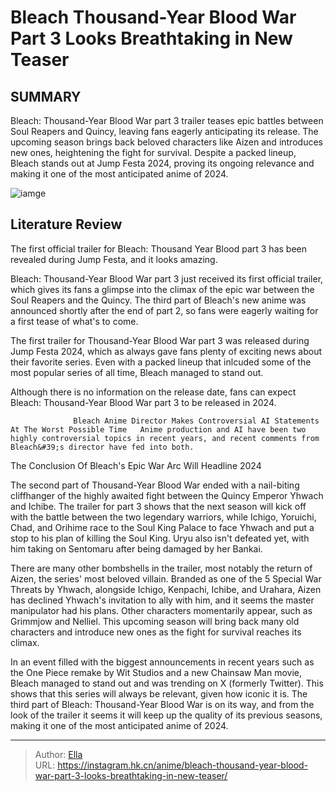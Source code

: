 # Bleach Thousand-Year Blood War Part 3 Looks Breathtaking in New Teaser


## SUMMARY 



  Bleach: Thousand-Year Blood War part 3 trailer teases epic battles between Soul Reapers and Quincy, leaving fans eagerly anticipating its release.   The upcoming season brings back beloved characters like Aizen and introduces new ones, heightening the fight for survival.   Despite a packed lineup, Bleach stands out at Jump Festa 2024, proving its ongoing relevance and making it one of the most anticipated anime of 2024.  

![iamge](https://static1.srcdn.com/wordpress/wp-content/uploads/2023/09/bleach-tybw-yhwach-uryu.jpg)

## Literature Review

The first official trailer for Bleach: Thousand Year Blood part 3 has been revealed during Jump Festa, and it looks amazing.




Bleach: Thousand-Year Blood War part 3 just received its first official trailer, which gives its fans a glimpse into the climax of the epic war between the Soul Reapers and the Quincy. The third part of Bleach&#39;s new anime was announced shortly after the end of part 2, so fans were eagerly waiting for a first tease of what&#39;s to come.




The first trailer for Thousand-Year Blood War part 3 was released during Jump Festa 2024, which as always gave fans plenty of exciting news about their favorite series. Even with a packed lineup that inlcuded some of the most popular series of all time, Bleach managed to stand out.


 

Although there is no information on the release date, fans can expect Bleach: Thousand-Year Blood War part 3 to be released in 2024.

                  Bleach Anime Director Makes Controversial AI Statements At The Worst Possible Time   Anime production and AI have been two highly controversial topics in recent years, and recent comments from Bleach&#39;s director have fed into both.   


 The Conclusion Of Bleach&#39;s Epic War Arc Will Headline 2024 
          




The second part of Thousand-Year Blood War ended with a nail-biting cliffhanger of the highly awaited fight between the Quincy Emperor Yhwach and Ichibe. The trailer for part 3 shows that the next season will kick off with the battle between the two legendary warriors, while Ichigo, Yoruichi, Chad, and Orihime race to the Soul King Palace to face Yhwach and put a stop to his plan of killing the Soul King. Uryu also isn&#39;t defeated yet, with him taking on Sentomaru after being damaged by her Bankai.

There are many other bombshells in the trailer, most notably the return of Aizen, the series&#39; most beloved villain. Branded as one of the 5 Special War Threats by Yhwach, alongside Ichigo, Kenpachi, Ichibe, and Urahara, Aizen has declined Yhwach&#39;s invitation to ally with him, and it seems the master manipulator had his plans. Other characters momentarily appear, such as Grimmjow and Nelliel. This upcoming season will bring back many old characters and introduce new ones as the fight for survival reaches its climax.




In an event filled with the biggest announcements in recent years such as the One Piece remake by Wit Studios and a new Chainsaw Man movie, Bleach managed to stand out and was trending on X (formerly Twitter). This shows that this series will always be relevant, given how iconic it is. The third part of Bleach: Thousand-Year Blood War is on its way, and from the look of the trailer it seems it will keep up the quality of its previous seasons, making it one of the most anticipated anime of 2024.



---

> Author: [Ella](https://instagram.hk.cn/)  
> URL: https://instagram.hk.cn/anime/bleach-thousand-year-blood-war-part-3-looks-breathtaking-in-new-teaser/  

